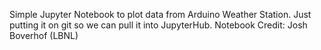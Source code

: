 Simple Jupyter Notebook to plot data from Arduino Weather Station.
Just putting it on git so we can pull it into JupyterHub.
Notebook Credit: Josh Boverhof (LBNL)
